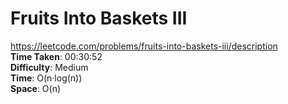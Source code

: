 # Fruits Into Baskets III
https://leetcode.com/problems/fruits-into-baskets-iii/description \
**Time Taken**:  00:30:52 \
**Difficulty**: Medium \
**Time**: O(n·log(n)) \
**Space**: O(n)
